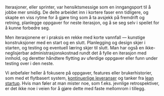 Iterasjoner, eller sprinter, var hensiktsmessige som en inngangsport til å jobbe mer smidig. De delte arbeidet inn i kortere faser enn tidligere, og skapte en viss rytme for å gjøre ting som å ta avsjekk på fremdrift og retning, planlegge oppgaver for neste iterasjon, og å se seg selv i speilet for å kunne forbedre seg.

Men iterasjonene er i praksis en rekke med korte vannfall — kunstige konstruksjoner med en start og en slutt. Planlegging og design skjer i starten, og testing og eventuell læring skjer til slutt. Man har også en ikke-neglisjerbar administrasjonskostnad rundt det å fylle en iterasjon med innhold, og deretter håndtere flytting av uferdige oppgaver eller funn under testing over i den neste.

Vi anbefaler heller å fokusere på oppgaver, features eller brukerhistorier, som med et flytbasert system, [kontinuerlige leveranser](https://radar.bekk.no/tech2016/prosess-og-kvalitet/kontinuerlige-leveranser) og tanker fra [lean startup](https://radar.bekk.no/tech2016/prosess-og-kvalitet/lean-startup). Hvis man føler at man mister noe, som f.eks. jevnlige retrospektiver, er det ikke noe i veien for å gjøre dette med faste mellomrom i tillegg.